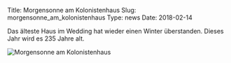 Title: Morgensonne am Kolonistenhaus
Slug: morgensonne_am_kolonistenhaus
Type: news
Date: 2018-02-14

Das älteste Haus im Wedding hat wieder einen Winter
überstanden. Dieses Jahr wird es 235 Jahre alt.

<img src="/images/18_feb.png" alt="Morgensonne am Kolonistenhaus"/>

